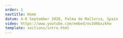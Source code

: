 ```yaml
---
order: 1
navtitle: Home
datum: 4-6 September 2020, Palma de Mallorca, Spain
video: https://www.youtube.com/embed/ov3d0bxzkhw
template: sections/intro.html
---
```

